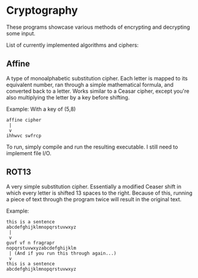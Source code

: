 # Cryptography
These programs showcase various methods of encrypting and decrypting some input.

List of currently implemented algorithms and ciphers:

## Affine
A type of monoalphabetic substitution cipher. Each letter is mapped to its equivalent number, ran through a simple mathematical formula, 
and converted back to a letter. Works similar to a Ceasar cipher, except you're also multiplying the letter by a key before shifting. 

Example: 
With a key of (5,8)
```
affine cipher
 |
 v
ihhwvc swfrcp
```

To run, simply compile and run the resulting executable. 
I still need to implement file I/O.

## ROT13
A very simple substitution cipher. Essentially a modified Ceaser shift in which every letter is shifted 13 spaces to the right. 
Because of this, running a piece of text through the program twice will result in the original text.

Example:
```
this is a sentence
abcdefghijklmnopqrstuvwxyz
 |
 v
guvf vf n fragrapr
nopqrstuvwxyzabcdefghijklm
 | (And if you run this through again...)
 v
this is a sentence
abcdefghijklmnopqrstuvwxyz
```